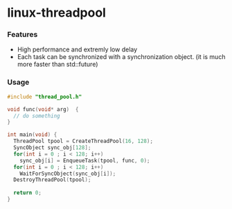 
# linux-threadpool
### Features
- High performance and extremly low delay 
- Each task can be synchronized with a synchronization object. (it is much more faster than std::future)

### Usage

```c
#include "thread_pool.h"

void func(void* arg)  {
  // do something
}

int main(void) {
  ThreadPool tpool = CreateThreadPool(16, 128);
  SyncObject sync_obj[128];
  for(int i = 0 ; i < 128; i++) 
    sync_obj[i] = EnqueueTask(tpool, func, 0);
  for(int i = 0 ; i < 128; i++) 
    WaitForSyncObject(sync_obj[i]);
  DestroyThreadPool(tpool);
	
  return 0;
}
```
